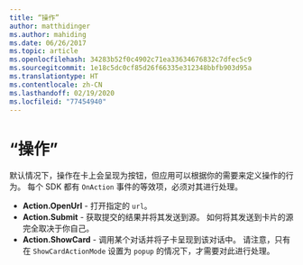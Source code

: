 ```yaml
---
title: “操作”
author: matthidinger
ms.author: mahiding
ms.date: 06/26/2017
ms.topic: article
ms.openlocfilehash: 34283b52f0c4902c71ea33634676832c7dfec5c9
ms.sourcegitcommit: 1e18c5dc0cf85d26f66335e312348bbfb903d95a
ms.translationtype: HT
ms.contentlocale: zh-CN
ms.lasthandoff: 02/19/2020
ms.locfileid: "77454940"
---
```

# <a name="actions"></a>“操作”

默认情况下，操作在卡上会呈现为按钮，但应用可以根据你的需要来定义操作的行为。 每个 SDK 都有 `OnAction` 事件的等效项，必须对其进行处理。

* **Action.OpenUrl** - 打开指定的 `url`。  
* **Action.Submit** - 获取提交的结果并将其发送到源。 如何将其发送到卡片的源完全取决于你自己。
* **Action.ShowCard** - 调用某个对话并将子卡呈现到该对话中。 请注意，只有在 `ShowCardActionMode` 设置为 `popup` 的情况下，才需要对此进行处理。